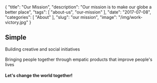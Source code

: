 {
    "title": "Our Mission",
    "description": "Our mission is to make our globe a better place",
    "tags": [ "about-us", "our-mission" ],
    "date": "2017-07-08",
    "categories": [
        "About"
    ],
    "slug": "our mission",
    "image": "/img/work-victory.jpg"
}
## Simple

<i class="fa fa-arrow-right" aria-hidden="true"></i>  Building creative and social initiatives
<br><br>
<i class="fa fa-arrow-right" aria-hidden="true"></i>  Bringing people together through empatic products that improve people's lives

#### Let's change the world together!
